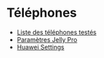 # Téléphones

- [Liste des téléphones testés](../Getting-Started/Phones.md)
- [Paramètres Jelly Pro](../Usage/jelly.md)
- [Huawei Settings](../Usage/huawei.md)
